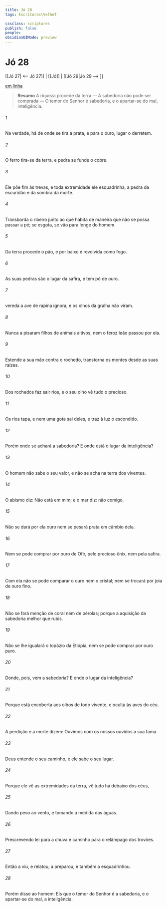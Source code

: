 ```yaml
---
title: Jó 28
tags: Escrituras\VelhoT

cssclass: scriptures
publish: false
people:
obsidianUIMode: preview
---
```


# Jó 28
[[Jó 27| <-- Jó 27]] | [[Jó]] | [[Jó 29|Jó 29 --> ]]

[em linha](https://churchofjesuschrist.org/study/scriptures/ot/job/28?lang=por)

> __Resumo__
A riqueza procede da terra — A sabedoria não pode ser comprada — O temor do Senhor é sabedoria, e o apartar-se do mal, inteligência.

###### 1 
Na verdade, há  de onde se tira a prata, e para o ouro, lugar  o derretem.

###### 2 
O ferro tira-se da terra, e  pedra se funde o cobre.

###### 3 
Ele põe fim às trevas, e toda extremidade ele esquadrinha, a pedra da escuridão e da sombra da morte.

###### 4 
Transborda o ribeiro junto ao que habita  de maneira que não se possa passar a pé;  se esgota,  se vão para longe do homem.

###### 5 
Da terra procede o pão, e por baixo é revolvida como  fogo.

###### 6 
As suas pedras são o lugar da safira, e tem pó de ouro.

###### 7 
 vereda a ave de rapina ignora, e os olhos da gralha não viram.

###### 8 
Nunca a pisaram filhos de animais altivos, nem o feroz leão passou por ela.

###### 9 
Estende a sua mão contra o rochedo,  transtorna os montes desde as suas raízes.

###### 10 
Dos rochedos faz sair rios, e o seu olho vê tudo o  precioso.

###### 11 
Os rios tapa, e nem uma gota sai deles, e traz à luz o  escondido.

###### 12 
Porém onde se achará a sabedoria? E onde está o lugar da inteligência?

###### 13 
O homem não sabe o seu valor, e não se acha na terra dos viventes.

###### 14 
O abismo diz: Não está em mim; e o mar diz:  não  comigo.

###### 15 
Não se dará por ela ouro  nem se pesará prata em câmbio dela.

###### 16 
Nem se pode comprar por ouro  de Ofir,  pelo precioso ônix, nem pela safira.

###### 17 
Com ela não se pode comparar o ouro nem o cristal; nem se trocará por joia de ouro fino.

###### 18 
Não se fará menção de coral nem de pérolas; porque a aquisição da sabedoria  melhor que  rubis.

###### 19 
Não se lhe igualará o topázio da Etiópia, nem se pode comprar por ouro puro.

###### 20 
Donde, pois, vem a sabedoria? E onde  o lugar da inteligência?

###### 21 
Porque está encoberta aos olhos de todo vivente, e oculta às aves do céu.

###### 22 
A perdição e a morte dizem: Ouvimos com os nossos ouvidos a sua fama.

###### 23 
Deus entende o seu caminho, e ele sabe o seu lugar.

###### 24 
Porque ele vê as extremidades da terra,  vê tudo  há debaixo dos céus,

###### 25 
Dando peso ao vento, e tomando a medida das águas.

###### 26 
Prescrevendo lei para a chuva e caminho para o relâmpago dos trovões.

###### 27 
Então a viu, e relatou, a preparou, e também a esquadrinhou.

###### 28 
Porém disse ao homem: Eis que o temor do Senhor é a sabedoria, e o apartar-se do mal, a inteligência.

